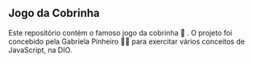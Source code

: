 ## Jogo da Cobrinha

Este repositório contém o famoso jogo da cobrinha :snake: . O projeto foi concebido pela Gabriela Pinheiro :woman_technologist: para exercitar vários conceitos de JavaScript, na DIO.

